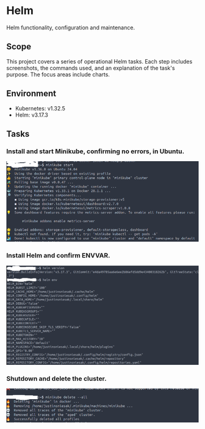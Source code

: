 # Helm
Helm functionality, configuration and maintenance.

## Scope
This project covers a series of operational Helm tasks. Each step includes screenshots, the commands used, and an explanation of the task's purpose. The focus areas include charts.

## Environment
- Kubernetes: v1.32.5
- Helm: v3.17.3

## Tasks

### Install and start Minikube, confirming no errors, in Ubuntu.
![Step1](images/step1.png)

### Install Helm and confirm ENVVAR.
![Step2](images/step2.png)

### Shutdown and delete the cluster.
![Step3](images/step3.png)
